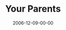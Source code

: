 ---
layout: message
category: message
series: "Home For The Holidays"
title: "Your Parents"
date: 2006-12-09-00-00
message_id: 39
audio: "http://s3.amazonaws.com/crossroads-media/messages/audio/HFTH_02_Your_Parents_12-10-06_Wells.mp3"
audio-duration: "40:24"
tag: 
 - christmas
 - family
 - parents
 - adult
 - boundaries
 - older-parents
 - older
 - wells
explicit: false
---